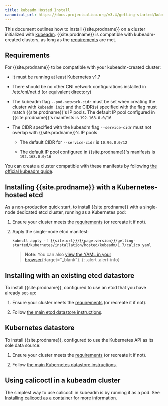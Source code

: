 ```yaml
---
title: kubeadm Hosted Install
canonical_url: https://docs.projectcalico.org/v3.4/getting-started/kubernetes/installation/
---
```


This document outlines how to install {{site.prodname}} on a cluster initialized with
[kubeadm](http://kubernetes.io/docs/getting-started-guides/kubeadm/).  {{site.prodname}}
is compatible with kubeadm-created clusters, as long as the [requirements](#requirements) are met.

## Requirements

For {{site.prodname}} to be compatible with your kubeadm-created cluster:

* It must be running at least Kubernetes v1.7

* There should be no other CNI network configurations installed in /etc/cni/net.d (or equivalent directory)

* The kubeadm flag `--pod-network-cidr` must be set when creating the cluster with `kubeadm init`
  and the CIDR(s) specified with the flag must match {{site.prodname}}'s IP pools. The default
  IP pool configured in {{site.prodname}}'s manifests is `192.168.0.0/16`

* The CIDR specified with the kubeadm flag `--service-cidr` must not overlap with
  {{site.prodname}}'s IP pools

  * The default CIDR for `--service-cidr` is `10.96.0.0/12`

  * The default IP pool configured in {{site.prodname}}'s manifests is `192.168.0.0/16`

You can create a cluster compatible with these manifests by following [the official kubeadm guide](http://kubernetes.io/docs/getting-started-guides/kubeadm/).

## Installing {{site.prodname}} with a Kubernetes-hosted etcd

As a non-production quick start, to install {{site.prodname}} with a single-node dedicated etcd cluster,
running as a Kubernetes pod:

1. Ensure your cluster meets the [requirements](#requirements) (or recreate it if not).

2. Apply the single-node etcd manifest:

   ```shell
   kubectl apply -f {{site.url}}/{{page.version}}/getting-started/kubernetes/installation/hosted/kubeadm/1.7/calico.yaml
   ```

   > **Note**: You can also
   > [view the YAML in your browser](1.7/calico.yaml){:target="_blank"}.
   {: .alert .alert-info}

## Installing with an existing etcd datastore

To install {{site.prodname}}, configured to use an etcd that you have already set-up:

1. Ensure your cluster meets the [requirements](#requirements) (or recreate it if not).

2. Follow [the main etcd datastore instructions](../hosted).

## Kubernetes datastore

To install {{site.prodname}}, configured to use the Kubernetes API as its sole data source:

1. Ensure your cluster meets the [requirements](#requirements) (or recreate it if not).

2. Follow [the main Kubernetes datastore instructions](../kubernetes-datastore).

## Using calicoctl in a kubeadm cluster

The simplest way to use calicoctl in kubeadm is by running it as a pod.
See [Installing calicoctl as a container](/{{page.version}}/usage/calicoctl/install#installing-calicoctl-as-a-container) for more information.
